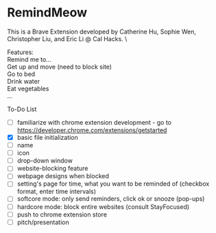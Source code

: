 # RemindMeow

This is a Brave Extension developed by Catherine Hu, Sophie Wen, Christopher Liu, and Eric Li @ Cal Hacks. \

Features:\
Remind me to...\
  Get up and move (need to block site)\
  Go to bed\
  Drink water\
  Eat vegetables\
  ...


To-Do List

- [ ] familiarize with chrome extension development - go to https://developer.chrome.com/extensions/getstarted
- [x] basic file initialization
- [ ] name
- [ ] icon
- [ ] drop-down window
- [ ] website-blocking feature
- [ ] webpage designs when blocked
- [ ] setting's page for time, what you want to be reminded of (checkbox format, enter time intervals)
- [ ] softcore mode: only send reminders, click ok or snooze (pop-ups)
- [ ] hardcore mode: block entire websites (consult StayFocused)
- [ ] push to chrome extension store
- [ ] pitch/presentation
